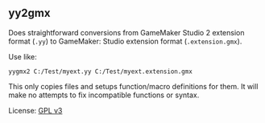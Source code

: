 ## yy2gmx

Does straightforward conversions from GameMaker Studio 2 extension format (`.yy`) to GameMaker: Studio extension format (`.extension.gmx`).

Use like:
```
yygmx2 C:/Test/myext.yy C:/Test/myext.extension.gmx
```

This only copies files and setups function/macro definitions for them. It will make no attempts to fix incompatible functions or syntax.

License: [GPL v3](https://www.gnu.org/licenses/gpl-3.0.en.html)